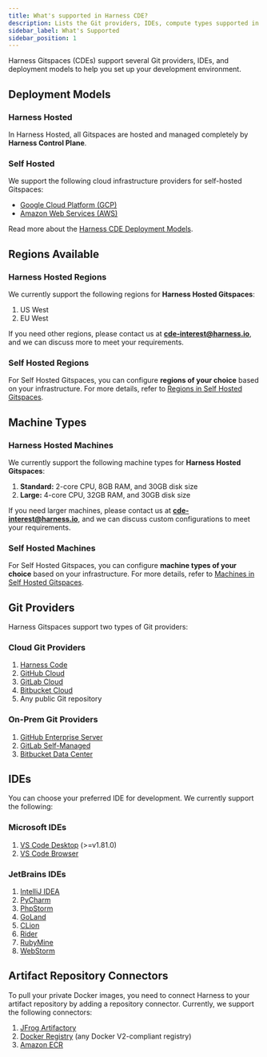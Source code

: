 ```yaml
---
title: What's supported in Harness CDE?
description: Lists the Git providers, IDEs, compute types supported in Harness Gitspaces.
sidebar_label: What's Supported
sidebar_position: 1
---
```


Harness Gitspaces (CDEs) support several Git providers, IDEs, and deployment models to help you set up your development environment.

## Deployment Models

### Harness Hosted
In Harness Hosted, all Gitspaces are hosted and managed completely by **Harness Control Plane**. 

### Self Hosted
We support the following cloud infrastructure providers for self-hosted Gitspaces:
- [Google Cloud Platform (GCP)](https://cloud.google.com/docs)
- [Amazon Web Services (AWS)](https://docs.aws.amazon.com/)

Read more about the [Harness CDE Deployment Models](/docs/cloud-development-environments/introduction/self-hosted.md). 

## Regions Available

### Harness Hosted Regions

We currently support the following regions for **Harness Hosted Gitspaces**:

1. US West
2. EU West

If you need other regions, please contact us at **[cde-interest@harness.io](mailto:cde-interest@harness.io)**, and we can discuss more to meet your requirements.

### Self Hosted Regions

For Self Hosted Gitspaces, you can configure **regions of your choice** based on your infrastructure. For more details, refer to [Regions in Self Hosted Gitspaces](/docs/cloud-development-environments/self-hosted-gitspaces/steps/gitspace-infra-ui.md#configure-regions).

## Machine Types

### Harness Hosted Machines

We currently support the following machine types for **Harness Hosted Gitspaces**:

1. **Standard:** 2-core CPU, 8GB RAM, and 30GB disk size
2. **Large:** 4-core CPU, 32GB RAM, and 30GB disk size

If you need larger machines, please contact us at **[cde-interest@harness.io](mailto:cde-interest@harness.io)**, and we can discuss custom configurations to meet your requirements.

### Self Hosted Machines

For Self Hosted Gitspaces, you can configure **machine types of your choice** based on your infrastructure. For more details, refer to [Machines in Self Hosted Gitspaces](/docs/cloud-development-environments/self-hosted-gitspaces/steps/manage-self-hosted.md#add-machines-in-gitspace-infrastructure).

## Git Providers

Harness Gitspaces support two types of Git providers:

### Cloud Git Providers

1. [Harness Code](https://developer.harness.io/docs/code-repository/get-started/overview/)
2. [GitHub Cloud](https://docs.github.com/en/get-started/start-your-journey/about-github-and-git)
3. [GitLab Cloud](https://about.gitlab.com/)
4. [Bitbucket Cloud](https://support.atlassian.com/bitbucket-cloud/docs/get-started-with-bitbucket-cloud/)
5. Any public Git repository

### On-Prem Git Providers

1. [GitHub Enterprise Server](https://docs.github.com/en/enterprise-server@3.14/admin/overview/about-github-enterprise-server)
2. [GitLab Self-Managed](https://docs.gitlab.com/subscriptions/self_managed/)
3. [Bitbucket Data Center](https://www.atlassian.com/enterprise/data-center/bitbucket)

## IDEs

You can choose your preferred IDE for development. We currently support the following:

### Microsoft IDEs

1. [VS Code Desktop](https://code.visualstudio.com/) (>=v1.81.0)
2. [VS Code Browser](https://code.visualstudio.com/docs/editor/vscode-web)

### JetBrains IDEs

1. [IntelliJ IDEA](https://www.jetbrains.com/idea/)
2. [PyCharm](https://www.jetbrains.com/pycharm/)
3. [PhpStorm](https://www.jetbrains.com/phpstorm/)
4. [GoLand](https://www.jetbrains.com/go/)
5. [CLion](https://www.jetbrains.com/clion/)
6. [Rider](https://www.jetbrains.com/rider/)
7. [RubyMine](https://www.jetbrains.com/ruby/)
8. [WebStorm](https://www.jetbrains.com/webstorm/)

## Artifact Repository Connectors

To pull your private Docker images, you need to connect Harness to your artifact repository by adding a repository connector. Currently, we support the following connectors:

1. [JFrog Artifactory](https://developer.harness.io/docs/platform/connectors/cloud-providers/ref-cloud-providers/artifactory-connector-settings-reference)
2. [Docker Registry](https://developer.harness.io/docs/platform/connectors/cloud-providers/ref-cloud-providers/docker-registry-connector-settings-reference) (any Docker V2-compliant registry)
3. [Amazon ECR](https://developer.harness.io/docs/platform/connectors/cloud-providers/add-aws-connector)

